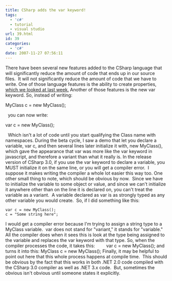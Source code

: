 ```yaml
---
title: CSharp adds the var keyword!
tags:
  - 'c#'
  - tutorial
  - visual studio
url: 39.html
id: 39
categories:
  - 'c#'
date: 2007-11-27 07:56:11
---
```


There have been several new features added to the CSharp language that will significantly reduce the amount of code that ends up in our source files.  It will not significantly reduce the amount of code that we have to write. One of those language features is the ability to create properties, [which we looked at last week.](/2007/11/22/simple-properties-in-c-35/ "Simple properties in CSharp") Another of those features is the new var keyword. So, instead of writing:

 MyClass c = new MyClass();

  you can now write:

 var c = new MyClass();

  Which isn't a lot of code until you start qualifying the Class name with namespaces. During the beta cycle, I saw a demo that let you declare a variable, var c, and then several lines later initialize it with, new MyClass(), which gave the appearance that var was more like the var keyword in javascript, and therefore a variant than what it really is. In the release version of CSharp 3.0, if you use the var keyword to declare a variable, you MUST initialize it on the same line, or you will get a compiler error.  I suppose it makes writing the compiler a whole lot easier this way too. One other small thing to note, which should be obvious by now.  Since we have to initialize the variable to some object or value, and since we can't initialize it anywhere other than on the line it is declared on, you can't treat the variable as a variant.  A variable declared as var is as strongly typed as any other variable you would create.  So, if I did something like this:

    var c = new MyClass(); 
    c = "Some string here";

I would get a compiler error because I'm trying to assign a string type to a MyClass variable.  var does not stand for "variant," it stands for "variable."  All the compiler does when it sees this is look at the type being assigned to the variable and replaces the var keyword with that type. So, when the compiler processes the code, it takes this:         var c = new MyClass(); and turns it into this: MyClass c = new MyClass(); Finally, it may be helpful to point out here that this whole process happens at compile time.  This should be obvious by the fact that this works in both .NET 2.0 code compiled with the CSharp 3.0 compiler as well as .NET 3.x code.  But, sometimes the obvious isn't obvious until someone states it explicitly.
